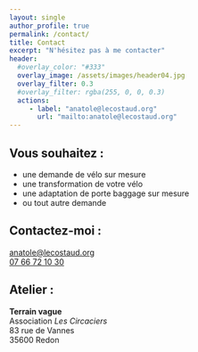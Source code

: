 ```yaml
---
layout: single
author_profile: true
permalink: /contact/
title: Contact
excerpt: "N'hésitez pas à me contacter"
header:
  #overlay_color: "#333"
  overlay_image: /assets/images/header04.jpg
  overlay_filter: 0.3
  #overlay_filter: rgba(255, 0, 0, 0.3)
  actions:
     - label: "anatole@lecostaud.org"
       url: "mailto:anatole@lecostaud.org"
---
```



## Vous souhaitez :

- une demande de vélo sur mesure
- une transformation de votre vélo
- une adaptation de porte baggage sur mesure
- ou tout autre demande

## Contactez-moi :  
[anatole@lecostaud.org](mailto:anatole@lecostaud.org)  
[07 66 72 10 30](tel:0766721030)

## Atelier :
**Terrain vague**  
Association *Les Circaciers*  
83 rue de Vannes  
35600 Redon